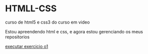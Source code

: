 # HTMLL-CSS
 curso de html5 e css3 do curso em video

 Estou apreendendo html e css, e agora estou gerenciando os meus repositorios


<a href="https://bonvane.github.io/HTMLL-CSS/ecercício/ex01">executar exercicio o1</a>